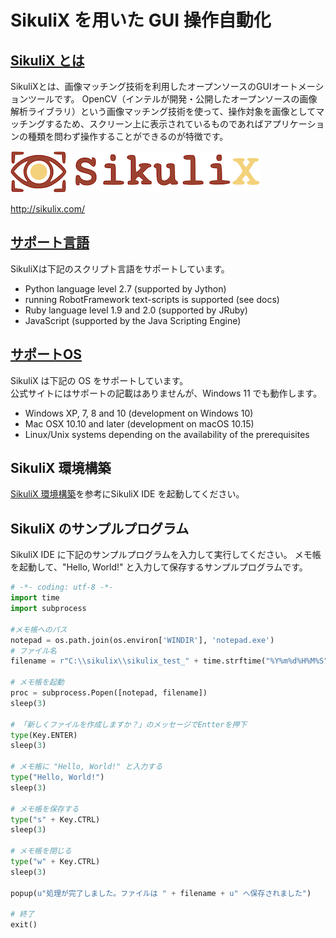# SikuliX を用いた GUI 操作自動化

## [SikuliX とは](http://sikulix.com/#home1)

SikuliXとは、画像マッチング技術を利用したオープンソースのGUIオートメーションツールです。
OpenCV（インテルが開発・公開したオープンソースの画像解析ライブラリ）という画像マッチング技術を使って、操作対象を画像としてマッチングするため、スクリーン上に表示されているものであればアプリケーションの種類を問わず操作することができるのが特徴です。

[![SikuliX](./img/sikulix-red-small.png)](http://sikulix.com/)

http://sikulix.com/

## [サポート言語](http://sikulix.com/#home1)

SikuliXは下記のスクリプト言語をサポートしています。
- Python language level 2.7 (supported by Jython)
- running RobotFramework text-scripts is supported (see docs)
- Ruby language level 1.9 and 2.0 (supported by JRuby)
- JavaScript (supported by the Java Scripting Engine)

## [サポートOS](http://sikulix.com/quickstart/#qs1)

SikuliX は下記の OS をサポートしています。  
公式サイトにはサポートの記載はありませんが、Windows 11 でも動作します。

- Windows XP, 7, 8 and 10 (development on Windows 10)
- Mac OSX 10.10 and later (development on macOS 10.15)
- Linux/Unix systems depending on the availability of the prerequisites

## SikuliX 環境構築
[SikuliX 環境構築](./sikulix_install.html)を参考にSikuliX IDE を起動してください。

## SikuliX のサンプルプログラム

SikuliX IDE に下記のサンプルプログラムを入力して実行してください。
メモ帳を起動して、"Hello, World!" と入力して保存するサンプルプログラムです。

```python
# -*- coding: utf-8 -*-
import time
import subprocess

#メモ帳へのパス
notepad = os.path.join(os.environ['WINDIR'], 'notepad.exe')
# ファイル名
filename = r"C:\\sikulix\\sikulix_test_" + time.strftime("%Y%m%d%H%M%S") + ".txt"

# メモ帳を起動
proc = subprocess.Popen([notepad, filename])
sleep(3)

# 「新しくファイルを作成しますか？」のメッセージでEntterを押下
type(Key.ENTER)
sleep(3)

# メモ帳に "Hello, World!" と入力する
type("Hello, World!")
sleep(3)

# メモ帳を保存する
type("s" + Key.CTRL)
sleep(3)

# メモ帳を閉じる
type("w" + Key.CTRL)
sleep(3)

popup(u"処理が完了しました。ファイルは " + filename + u" へ保存されました")

# 終了
exit()
```
